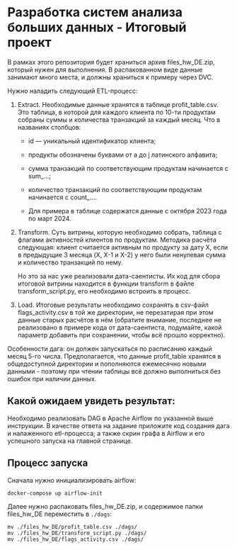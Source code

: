# Разработка систем анализа больших данных - Итоговый проект

В рамках этого репозитория будет храниться архив files_hw_DE.zip, который нужен для выполнения.
В распакованном виде данные занимают много места, и должны храниться к примеру через DVC.

Нужно наладить следующий ETL-процесс:

1. Extract. Необходимые данные хранятся в таблице profit_table.csv. Это таблица, в которой для каждого клиента по 10-ти продуктам собраны суммы и количества транзакций за каждый месяц.
    Что в названиях столбцов:
   - id — уникальный идентификатор клиента;
   - продукты обозначены буквами от a до j латинского алфавита;
   - сумма транзакций по соответствующим продуктам начинается с sum_…;
   - количество транзакций по соответствующим продуктам начинается с count_….

   - Для примера в таблице содержатся данные с октября 2023 года по март 2024.

2. Transform. Суть витрины, которую необходимо собрать, таблица с флагами активностей клиентов по продуктам. Методика расчёта следующая: клиент считается активным по продукту за дату X, если в предыдущие 3 месяца (X, X-1 и X-2) у него были ненулевая сумма и количество транзакций по нему.

    Но это за нас уже реализовали дата-саентисты. Их код для сбора итоговой витрины находится в функции transform в файле transform_script.py, его необходимо встроить в процесс.

3. Load. Итоговые результаты необходимо сохранять в csv-файл flags_activity.csv в той же директории, не перезатирая при этом данные старых расчётов в нём (обратите внимание, последнее не реализовано в примере кода от дата-саентиста, подумайте, какой параметр добавить при сохранении, чтобы всё прошло корректно).

Особенности дага: он должен запускаться по расписанию каждый месяц 5-го числа. Предполагается, что данные profit_table хранятся в общедоступной директории и пополняются ежемесячно новыми данными - поэтому при чтении таблицы всё должно выполниться без ошибок при наличии данных.

## Какой ожидаем увидеть результат:
Необходимо реализовать DAG в Apache Airflow по указанной выше инструкции. В качестве ответа на задание приложите код создания дага и налаженного etl-процесса; а также скрин графа в Airflow и его успешного запуска на главной странице.

## Процесс запуска

Сначала нужно инициализировать airflow:

```shell
docker-compose up airflow-init
```

Далее нужно распаковать files_hw_DE.zip, и содержимое папки files_hw_DE переместить в `./dags`:
```shell
mv ./files_hw_DE/profit_table.csv ./dags/
mv ./files_hw_DE/transform_script.py ./dags/
mv ./files_hw_DE/flags_activity.csv ./dags/
```
